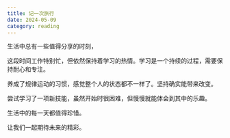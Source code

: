 ```yaml
---
title: 记一次旅行
date: 2024-05-09
category: reading
---
```


生活中总有一些值得分享的时刻，

这段时间工作特别忙，但依然保持着学习的热情。学习是一个持续的过程，需要保持耐心和专注。

养成了规律运动的习惯，感觉整个人的状态都不一样了。坚持确实能带来改变。

尝试学习了一项新技能，虽然开始时很困难，但慢慢就能体会到其中的乐趣。

生活中的每一天都值得珍惜。

让我们一起期待未来的精彩。